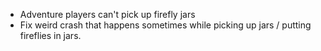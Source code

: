 - Adventure players can't pick up firefly jars
- Fix weird crash that happens sometimes while picking up jars / putting fireflies in jars.